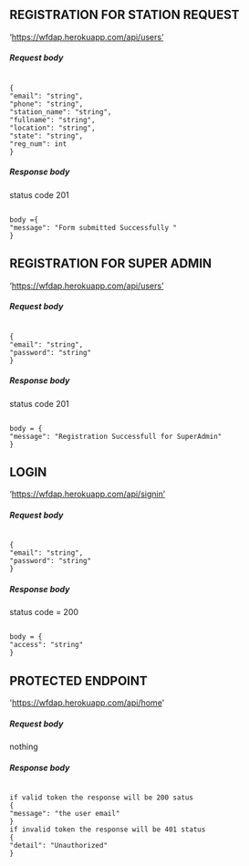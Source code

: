 ## REGISTRATION FOR STATION REQUEST

‘https://wfdap.herokuapp.com/api/users’

##### Request body

```plaintext

{
"email": "string",
"phone": "string",
"station_name": "string",
"fullname": "string",
"location": "string",
"state": "string",
"reg_num": int
}
```

##### Response body

status code 201

```plaintext

body ={
"message": "Form submitted Successfully "
}
```

## REGISTRATION FOR SUPER ADMIN

‘https://wfdap.herokuapp.com/api/users’

##### Request body

```plaintext

{
"email": "string",
"password": "string"
}
```

##### Response body

status code 201

```plaintext

body = {
"message": "Registration Successfull for SuperAdmin"
}
```

## LOGIN

‘https://wfdap.herokuapp.com/api/signin’

##### Request body

```plaintext

{
"email": "string",
"password": "string"
}
```

##### Response body

status code = 200

```plaintext

body = {
"access": "string"
}
```

## PROTECTED ENDPOINT

'https://wfdap.herokuapp.com/api/home'

##### Request body

nothing

##### Response body

```plaintext

if valid token the response will be 200 satus
{
"message": "the user email"
}
if invalid token the response will be 401 status
{
"detail": "Unauthorized"
}
```
